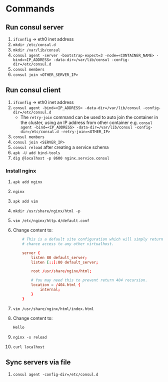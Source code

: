 # Commands

## Run consul server

1. `ifconfig` -> eth0 inet address
2. `mkdir /etc/consul.d`
3. `mkdir /var/lib/consul`
4. `consul agent -server -bootstrap-expect=3 -node=<CONTAINER_NAME> -bind=<IP_ADDRESS> -data-dir=/var/lib/consul -config-dir=/etc/consul.d`
5. `consul members`
6. `consul join <OTHER_SERVER_IP>`

## Run consul client

1. `ifconfig` -> eth0 inet address
2. `consul agent -bind=<IP_ADDRESS> -data-dir=/var/lib/consul -config-dir=/etc/consul.d`
    - The `retry-join` command can be used to auto join the container in the cluster, using an IP address from other container e.g.
    `consul agent -bind=<IP_ADDRESS> -data-dir=/var/lib/consul -config-dir=/etc/consul.d -retry-join=<OTHER_IP>`
3. `consul members`
4. `consul join <SERVER_IP>`
5. `consul reload` after creating a service schema
6. `apk -U add bind-tools`
7. `dig @localhost -p 8600 nginx.service.consul`

### Install nginx

1. `apk add nginx`
2. `nginx`
3. `apk add vim`
4. `mkdir /usr/share/nginx/html -p`
5. `vim /etc/nginx/http.d/default.conf`
6. Change content to:

    ``` conf
        # This is a default site configuration which will simply return 404, preventing
        # chance access to any other virtualhost.

        server {
            listen 80 default_server;
            listen [::]:80 default_server;

            root /usr/share/nginx/html;

            # You may need this to prevent return 404 recursion.
            location = /404.html {
                internal;
            }
        }
   ```

7. `vim /usr/share/nginx/html/index.html`
8. Change content to:

    ``` html
    Hello
    ```

9. `nginx -s reload`
10. `curl localhost`

## Sync servers via file

1. `consul agent -config-dir=/etc/consul.d`
